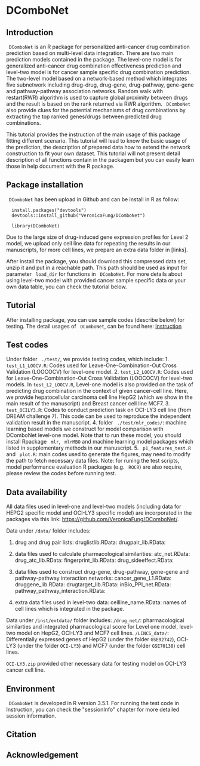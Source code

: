 # DComboNet

## Introduction

` DComboNet` is an R package for personalized anti-cancer drug combination prediction based on multi-level data integration. There are two main prediction models contained in the package. The level-one model is for generalized anti-cancer drug combination effectiveness prediction and level-two model is for cancer sample specific drug combination prediction. The two-level model based on a network-based method which integrates five subnetwork including drug-drug, drug-gene, drug-pathway, gene-gene and pathway-pathway association networks. Random walk with restart(RWR) algorithm is used to capture global proximity between drugs and the result is based on the rank returned via RWR algorithm. ` DComboNet` also provide clues for the potential mechanisms of drug combinations by extracting the top ranked genes/drugs between predicted drug combinations.

This tutorial provides the instruction of the main usage of this package fitting different scenario. This tutorial will lead to know the basic usage of the prediction, the description of prepared data how to extend the network construction to fit your own dataset. This tutorial will not present detail description of all functions contain in the packagem but you can easily learn those in help document with the R package. 

## Package installation

` DComboNet` has been upload in Github and can be install in R as follow:

```{r, eval=FALSE}
  install.packages("devtools")
  devtools::install_github("VeronicaFung/DComboNet")

  library(DComboNet)
```

Due to the large size of drug-induced gene expression profiles for Level 2 model, we upload only cell line data for repeating the results in our manuscripts, for more cell lines, we prepare an extra data folder in [links]<links>. 

After install the package, you should download this compressed data set, unzip it and put in a reachable path. This path should be used as input for parameter ` load_dir` for functions in ` DComboNet`. For more details about using level-two model with provided cancer sample specific data or your own data table, you can check the tutorial below.

## Tutorial  

After installing package, you can use sample codes (describe below) for  testing.
The detail usages of ` DComboNet`, can be found here: [Instruction](https://veronicafung.github.io/DComboNet/DComboNet-vignette.html) 

## Test codes

Under  folder ` ./test/`, we provide testing codes, which include:
    1. `test_L1_LOOCV.R`: Codes used for Leave-One-Combination-Out Cross Validation (LOOCOCV) for level-one model. 
    2. `test_L2_LOOCV.R`: Codes used for Leave-One-Combination-Out Cross Validation (LOOCOCV) for level-two models. In `test_L2_LOOCV.R`, Level-one model is also provided on the task of predicting drug combination in the context of given cancer-cell line. Here, we provide hepatocellular carcinoma cell line HepG2 (which we show in the main result of the manuscript) and Breast cancer cell line MCF7.
    3. `test_OCILY3.R`: Codes to conduct prediction task on OCI-LY3 cell line (from DREAM challenge 7). This code can be used to reproduce the independent validation result in the manuscript.
    4. folder ` ./test/mlr_codes/`: machine learning based models we construct for model comparison with DComboNet level-one model. Note that to run these model, you should install Rpackage ` mlr`, ` mlrMBO` and machine learning model packages which listed in supplementary methods in our manuscript.
    5. ` p1_features_test.R` and ` plot.R`: main codes used to generate the figures, may need to modify the path to fetch necessary data files.
Note: for runing the test scripts, model performance evaluation R packages (e.g. ` ROCR`) are also require, please review the codes before running test.

## Data availability
All data files used in level-one and level-two models (including data for HEPG2 specific model and OCI-LY3 specific model) are incorporated in the packages via this link: https://github.com/VeronicaFung/DComboNet/. 

Data under `/data/` folder includes:
  1. drug and drug pair lists:
      druglistlib.RData: 
      drugpair_lib.RData: 

  2. data files used to calculate pharmacological similarities:
      atc_net.RData: 
      drug_atc_lib.RData: 
      fingerprint_lib.RData: 
      drug_sideeffect.RData: 

  3. data files used to construct drug-gene, drug-pathway, gene-gene and pathway-pathway interaction networks:
      cancer_gene_L1.RData: 
      druggene_lib.RData: 
      drugtarget_lib.RData: 
      inBio_PPI_net.RData: 
      pathway_pathway_interaction.RData: 
  4. extra data files used in level-two data:
      cellline_name.RData: names of cell lines which is integrated in the package.

Data under `/inst/extdata/` folder includes:
   `/drug_net/`: pharmacological similarties and integrated pharmacological score for Level one model, level-two model on HepG2, OCI-LY3 and MCF7 cell lines.
   `/LINCS_data/`: Differentially expressed genes of HepG2 (under the folder `GSE92742`), OCI-LY3 (under the folder `OCI-LY3`) and MCF7  (under the folder `GSE70138`) cell lines.

`OCI-LY3.zip` provided other necessary data for testing model on OCI-LY3 cancer cell line.


## Environment

` DComboNet` is developed in R version 3.5.1. For running the test code in Instruction, you can check the "sessionInfo" chapter for more detailed session information.

## Citation
<!-- <div style = "width:120%; height:auto; margin: auto;"> -->

<!-- <p style="text-indent:16px;">If you use `DComboNet` in your publication(s), please cite:</p> -->
<!-- </div> -->

## Acknowledgement
